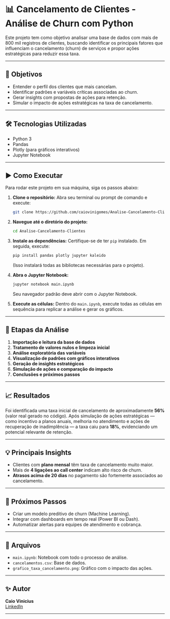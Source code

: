 # 📊 Cancelamento de Clientes - Análise de Churn com Python

Este projeto tem como objetivo analisar uma base de dados com mais de 800 mil registros de clientes, buscando identificar os principais fatores que influenciam o cancelamento (churn) de serviços e propor ações estratégicas para reduzir essa taxa.

---

## 🎯 Objetivos

- Entender o perfil dos clientes que mais cancelam.
- Identificar padrões e variáveis críticas associadas ao churn.
- Gerar insights com propostas de ações para retenção.
- Simular o impacto de ações estratégicas na taxa de cancelamento.

---

## 🛠️ Tecnologias Utilizadas

- Python 3
- Pandas
- Plotly (para gráficos interativos)
- Jupyter Notebook

---

## ▶️ Como Executar

Para rodar este projeto em sua máquina, siga os passos abaixo:

1.  **Clone o repositório:**
    Abra seu terminal ou prompt de comando e execute:
    ```bash
    git clone https://github.com/caiovinigomes/Analise-Cancelamento-Clientes.git
    ```

2.  **Navegue até o diretório do projeto:**
    ```bash
    cd Analise-Cancelamento-Clientes
    ```

3.  **Instale as dependências:**
    Certifique-se de ter `pip` instalado. Em seguida, execute:
    ```bash
    pip install pandas plotly jupyter kaleido
    ```
    (Isso instalará todas as bibliotecas necessárias para o projeto).

4.  **Abra o Jupyter Notebook:**
    ```bash
    jupyter notebook main.ipynb
    ```
    Seu navegador padrão deve abrir com o Jupyter Notebook.

5.  **Execute as células:**
    Dentro do `main.ipynb`, execute todas as células em sequência para replicar a análise e gerar os gráficos.

---

## 🔎 Etapas da Análise

1. **Importação e leitura da base de dados**
2. **Tratamento de valores nulos e limpeza inicial**
3. **Análise exploratória das variáveis**
4. **Visualização de padrões com gráficos interativos**
5. **Geração de insights estratégicos**
6. **Simulação de ações e comparação do impacto**
7. **Conclusões e próximos passos**

---

## 📈 Resultados

Foi identificada uma taxa inicial de cancelamento de aproximadamente **56%** (valor real gerado no código). Após simulação de ações estratégicas — como incentivo a planos anuais, melhoria no atendimento e ações de recuperação de inadimplência — a taxa caiu para **18%**, evidenciando um potencial relevante de retenção.

---

## 💡 Principais Insights

- Clientes com **plano mensal** têm taxa de cancelamento muito maior.
- Mais de **4 ligações ao call center** indicam alto risco de churn.
- **Atrasos acima de 20 dias** no pagamento são fortemente associados ao cancelamento.

---

## 🔁 Próximos Passos

- Criar um modelo preditivo de churn (Machine Learning).
- Integrar com dashboards em tempo real (Power BI ou Dash).
- Automatizar alertas para equipes de atendimento e cobrança.

---

## 📂 Arquivos

- `main.ipynb`: Notebook com todo o processo de análise.
- `cancelamentos.csv`: Base de dados.
- `grafico_taxa_cancelamento.png`: Gráfico com o impacto das ações.

---

## ✨ Autor

**Caio Vinicius**  
[LinkedIn](https://www.linkedin.com/in/caiovinicius-gomes/)

---